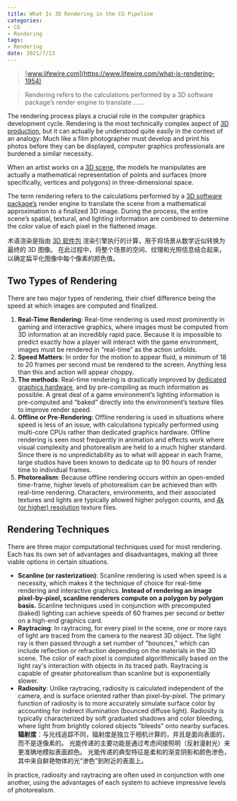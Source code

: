 ```yaml
---
title: What Is 3D Rendering in the CG Pipeline
categories:
- CG
- Rendering
tags:
- Rendering
date: 2021/7/13
---
```




> [www.lifewire.com](https://www.lifewire.com/what-is-rendering-1954)

> Rendering refers to the calculations performed by a 3D software package’s render engine to translate ......

The rendering process plays a crucial role in the computer graphics development cycle. Rendering is the most technically complex aspect of [3D production](https://www.lifewire.com/what-is-3d-1951), but it can actually be understood quite easily in the context of an analogy: Much like a film photographer must develop and print his photos before they can be displayed, computer graphics professionals are burdened a similar necessity.

When an artist works on a [3D scene](https://www.lifewire.com/what-is-3d-modeling-2164), the models he manipulates are actually a mathematical representation of points and surfaces (more specifically, vertices and polygons) in three-dimensional space.

The term rendering refers to the calculations performed by a [3D software package’s](https://www.lifewire.com/free-3d-software-list-2005) render engine to translate the scene from a mathematical approximation to a finalized 3D image. During the process, the entire scene’s spatial, textural, and lighting information are combined to determine the color value of each pixel in the flattened image.

术语渲染是指由 [3D 软件包](https://www.lifewire.com/free-3d-software-list-2005) 渲染引擎执行的计算，用于将场景从数学近似转换为最终的 3D 图像。 在此过程中，将整个场景的空间、纹理和光照信息结合起来，以确定扁平化图像中每个像素的颜色值。

Two Types of Rendering
----------------------

There are two major types of rendering, their chief difference being the speed at which images are computed and finalized.

1.  **Real-Time Rendering**: Real-time rendering is used most prominently in gaming and interactive graphics, where images must be computed from 3D information at an incredibly rapid pace. Because it is impossible to predict exactly how a player will interact with the game environment, images must be rendered in “real-time” as the action unfolds.
2.  **Speed Matters**: In order for the motion to appear fluid, a minimum of 18 to 20 frames per second must be rendered to the screen. Anything less than this and action will appear choppy.
3.  **The methods**: Real-time rendering is drastically improved by [dedicated graphics hardware](https://www.lifewire.com/graphics-cards-3d-graphics-834089), and by pre-compiling as much information as possible. A great deal of a game environment’s lighting information is pre-computed and “baked” directly into the environment’s texture files to improve render speed.
4.  **Offline or Pre-Rendering**: Offline rendering is used in situations where speed is less of an issue, with calculations typically performed using multi-core CPUs rather than dedicated graphics hardware. Offline rendering is seen most frequently in animation and effects work where visual complexity and photorealism are held to a much higher standard. Since there is no unpredictability as to what will appear in each frame, large studios have been known to dedicate up to 90 hours of render time to individual frames.
5.  **Photorealism**: Because offline rendering occurs within an open-ended time-frame, higher levels of photorealism can be achieved than with real-time rendering. Characters, environments, and their associated textures and lights are typically allowed higher polygon counts, and [4k (or higher) resolution](https://www.lifewire.com/4k-resolution-overview-and-perspective-1846842) texture files.

Rendering Techniques
--------------------

There are three major computational techniques used for most rendering. Each has its own set of advantages and disadvantages, making all three viable options in certain situations.

*   **Scanline (or rasterization)**: Scanline rendering is used when speed is a necessity, which makes it the technique of choice for real-time rendering and interactive graphics. **Instead of rendering an image pixel-by-pixel, scanline renderers compute on a polygon by polygon basis.** Scanline techniques used in conjunction with precomputed (baked) lighting can achieve speeds of 60 frames per second or better on a high-end graphics card.
*   **Raytracing**: In raytracing, for every pixel in the scene, one or more rays of light are traced from the camera to the nearest 3D object. The light ray is then passed through a set number of "bounces," which can include reflection or refraction depending on the materials in the 3D scene. The color of each pixel is computed algorithmically based on the light ray's interaction with objects in its traced path. Raytracing is capable of greater photorealism than scanline but is exponentially slower.
*   **Radiosity**: Unlike raytracing, radiosity is calculated independent of the camera, and is surface oriented rather than pixel-by-pixel. The primary function of radiosity is to more accurately simulate surface color by accounting for indirect illumination (bounced diffuse light). Radiosity is typically characterized by soft graduated shadows and color bleeding, where light from brightly colored objects "bleeds" onto nearby surfaces.
    **辐射度**：与光线追踪不同，辐射度是独立于相机计算的，并且是面向表面的，而不是逐像素的。 光能传递的主要功能是通过考虑间接照明（反射漫射光）来更准确地模拟表面颜色。 光能传递的典型特征是柔和的渐变阴影和颜色渗色，其中来自鲜艳物体的光“渗色”到附近的表面上。

In practice, radiosity and raytracing are often used in conjunction with one another, using the advantages of each system to achieve impressive levels of photorealism.
